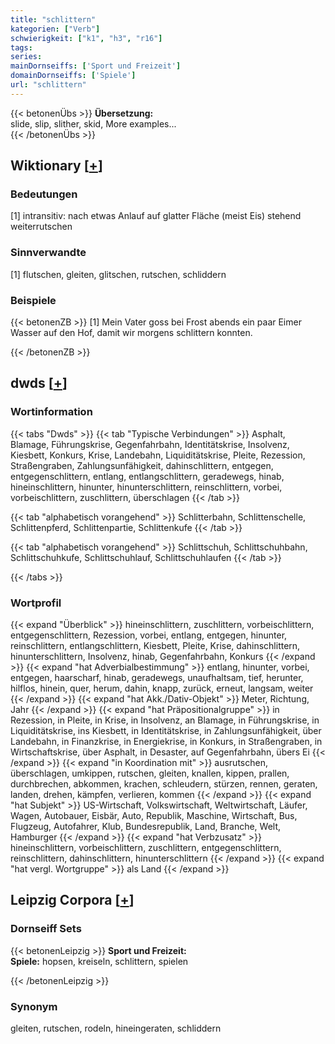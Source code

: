 ```yaml
---
title: "schlittern"
kategorien: ["Verb"]
schwierigkeit: ["k1", "h3", "r16"]
tags:
series:
mainDornseiffs: ['Sport und Freizeit']
domainDornseiffs: ['Spiele']
url: "schlittern"
---
```


{{< betonenÜbs >}}
**Übersetzung:**  
slide, slip, slither, skid, More examples...  
{{< /betonenÜbs >}}

## Wiktionary [[+](https://de.wiktionary.org/wiki/schlittern)]

### Bedeutungen
[1] intransitiv: nach etwas Anlauf auf glatter Fläche (meist Eis) stehend weiterrutschen  

### Sinnverwandte
[1] flutschen, gleiten, glitschen, rutschen, schliddern  

### Beispiele
{{< betonenZB >}}
[1] Mein Vater goss bei Frost abends ein paar Eimer Wasser auf den Hof, damit wir morgens schlittern konnten.  

{{< /betonenZB >}}


## dwds [[+](https://www.dwds.de/wb/schlittern)]

### Wortinformation
{{< tabs "Dwds" >}}
{{< tab "Typische Verbindungen" >}}
Asphalt, Blamage, Führungskrise, Gegenfahrbahn, Identitätskrise, Insolvenz, Kiesbett, Konkurs, Krise, Landebahn, Liquiditätskrise, Pleite, Rezession, Straßengraben, Zahlungsunfähigkeit, dahinschlittern, entgegen, entgegenschlittern, entlang, entlangschlittern, geradewegs, hinab, hineinschlittern, hinunter, hinunterschlittern, reinschlittern, vorbei, vorbeischlittern, zuschlittern, überschlagen
{{< /tab >}}

{{< tab "alphabetisch vorangehend" >}}
Schlitterbahn, Schlittenschelle, Schlittenpferd, Schlittenpartie, Schlittenkufe
{{< /tab >}}

{{< tab "alphabetisch vorangehend" >}}
Schlittschuh, Schlittschuhbahn, Schlittschuhkufe, Schlittschuhlauf, Schlittschuhlaufen
{{< /tab >}}

{{< /tabs >}}

### Wortprofil
{{< expand "Überblick" >}} hineinschlittern, zuschlittern, vorbeischlittern, entgegenschlittern, Rezession, vorbei, entlang, entgegen, hinunter, reinschlittern, entlangschlittern, Kiesbett, Pleite, Krise, dahinschlittern, hinunterschlittern, Insolvenz, hinab, Gegenfahrbahn, Konkurs {{< /expand >}}
{{< expand "hat Adverbialbestimmung" >}} entlang, hinunter, vorbei, entgegen, haarscharf, hinab, geradewegs, unaufhaltsam, tief, herunter, hilflos, hinein, quer, herum, dahin, knapp, zurück, erneut, langsam, weiter {{< /expand >}}
{{< expand "hat Akk./Dativ-Objekt" >}} Meter, Richtung, Jahr {{< /expand >}}
{{< expand "hat Präpositionalgruppe" >}} in Rezession, in Pleite, in Krise, in Insolvenz, an Blamage, in Führungskrise, in Liquiditätskrise, ins Kiesbett, in Identitätskrise, in Zahlungsunfähigkeit, über Landebahn, in Finanzkrise, in Energiekrise, in Konkurs, in Straßengraben, in Wirtschaftskrise, über Asphalt, in Desaster, auf Gegenfahrbahn, übers Ei {{< /expand >}}
{{< expand "in Koordination mit" >}} ausrutschen, überschlagen, umkippen, rutschen, gleiten, knallen, kippen, prallen, durchbrechen, abkommen, krachen, schleudern, stürzen, rennen, geraten, landen, drehen, kämpfen, verlieren, kommen {{< /expand >}}
{{< expand "hat Subjekt" >}} US-Wirtschaft, Volkswirtschaft, Weltwirtschaft, Läufer, Wagen, Autobauer, Eisbär, Auto, Republik, Maschine, Wirtschaft, Bus, Flugzeug, Autofahrer, Klub, Bundesrepublik, Land, Branche, Welt, Hamburger {{< /expand >}}
{{< expand "hat Verbzusatz" >}} hineinschlittern, vorbeischlittern, zuschlittern, entgegenschlittern, reinschlittern, dahinschlittern, hinunterschlittern {{< /expand >}}
{{< expand "hat vergl. Wortgruppe" >}} als Land {{< /expand >}}

## Leipzig Corpora [[+](https://corpora.uni-leipzig.de/en/res?word=schlittern&corpusId=deu_newscrawl-public_2018)]

### Dornseiff Sets
{{< betonenLeipzig >}}
**Sport und Freizeit:**  
**Spiele:** hopsen, kreiseln, schlittern, spielen  

{{< /betonenLeipzig >}}

### Synonym
gleiten, rutschen, rodeln, hineingeraten, schliddern

